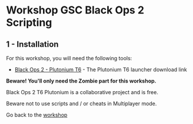 # Workshop GSC Black Ops 2 Scripting

## 1 - Installation

For this workshop, you will need the following tools:

- [Black Ops 2 - Plutonium T6](https://plutonium.pw/docs/install/) - The Plutonium T6 launcher download link

**Beware! You'll only need the Zombie part for this workshop.**

Black Ops 2 T6 Plutonium is a collaborative project and is free.

Beware not to use scripts and / or cheats in Multiplayer mode.

Go back to the [workshop](./README.md)
